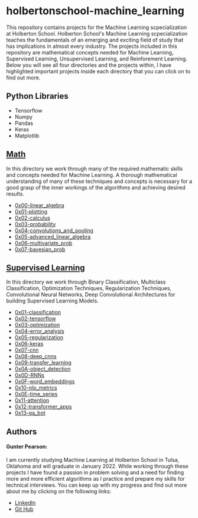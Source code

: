 # holbertonschool-machine_learning
This repository contains projects for the Machine Learning scpecialization at Holberton School. Holberton School's Machine Learning scpecialization teaches the fundamentals of an emerging and exciting field of study that has implications in almost every industry. The projects included in this repository are mathematical concepts needed for Machine Learning, Supervised Learning, Unsupervised Learning, and Reinforement Learning. Below you will see all four directories and the projects within, I have highlighted important projects inside each directory that you can click on to find out more.

## Python Libraries
- Tensorflow
- Numpy
- Pandas
- Keras
- Matplotlib

## [Math](math)
In this directory we work through many of the required mathematic skills and concepts needed for Machine Learning. A thorough mathematical understanding of many of these techniques and concepts is necessary for a good grasp of the inner workings of the algorithms and achieving desired results.
- [0x00-linear_algebra](math/0x00-linear_algebra)
- [0x01-plotting](math/0x01-plotting)
- [0x02-calculus](math/0x02-calculus)
- [0x03-probability](math/0x03-probability)
- [0x04-convolutions_and_pooling](math/0x04-convolutions_and_pooling)
- [0x05-advanced_linear_algebra](math/0x05-advanced_linear_algebra)
- [0x06-multivariate_prob](math/0x06-multivariate_prob)
- [0x07-bayesian_prob](math/0x07-bayesian_prob)

## [Supervised Learning](supervised_learning)
In this directory we work through Binary Classification, Multiclass Classification, Optimization Techniques, Regularization Techniques, Convolutional Neural Networks, Deep Convolutional Architectures for building Supervised Learning Models.
- [0x01-classification](math/0x01-classification)
- [0x02-tensorflow](math/0x02-tensorflow)
- [0x03-optimization](math/0x03-optimization)
- [0x04-error_analysis](math/0x04-error_analysis)
- [0x05-regularization](math/0x05-regularization)
- [0x06-keras](math/0x06-keras)
- [0x07-cnn](math/0x07-cnn)
- [0x08-deep_cnns](math/0x08-deep_cnns)
- [0x09-transfer_learning](math/0x09-transfer_learning)
- [0x0A-object_detection](math/0x0A-object_detection)
- [0x0D-RNNs](math/0x0D-RNNs)
- [0x0F-word_embeddings](math/0x0F-word_embeddings)
- [0x10-nlp_metrics](math/0x10-nlp_metrics)
- [0x0E-time_series](math/0x0E-time_series)
- [0x11-attention](math/0x11-attention)
- [0x12-transformer_apps](math/0x12-transformer_apps)
- [0x13-qa_bot](math/0x13-qa_bot)

## Authors

#### Gunter Pearson:
I am currently studying Machine Learning at Holberton School in Tulsa, Oklahoma and will graduate in January 2022. While working through these projects I have found a passion in problem solving and a need for finding more and more efficient algorithms as I practice and prepare my skills for technical interviews. You can keep up with my progress and find out more about me by clicking on the following links:
- [LinkedIn](www.linkedin.com/in/gunter-pearson-0611b81a1)
- [Git Hub](https://github.com/GunterPearson)
